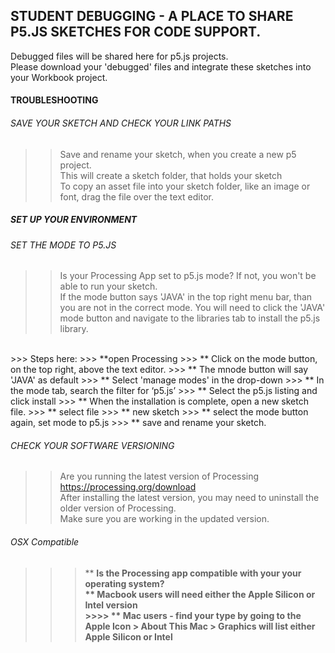 ## STUDENT DEBUGGING - A PLACE TO SHARE P5.JS SKETCHES FOR CODE SUPPORT.
Debugged files will be shared here for p5.js projects.<br>
Please download your 'debugged' files and integrate these sketches into your Workbook project. <br>

#### TROUBLESHOOTING

###### SAVE YOUR SKETCH AND CHECK YOUR LINK PATHS
>> Save and rename your sketch, when you create a new p5 project. <br>
>> This will create a sketch folder, that holds your sketch <br>
>> To copy an asset file into your sketch folder, like an image or font, drag the file over the text editor. <br>

##### SET UP YOUR ENVIRONMENT

###### SET THE MODE TO P5.JS <br>
>> Is your Processing App set to p5.js mode? If not, you won't be able to run your sketch. <br>
>> If the mode button says 'JAVA' in the top right menu bar, than you are not in the correct mode. You will need to click the 'JAVA' mode button and navigate to the libraries tab to install the p5.js library. <br>
<br> 
>>> Steps here:
>>> **open Processing 
>>> ** Click on the mode button, on the top right, above the text editor. 
>>> ** The mnode button will say  'JAVA' as default
>>> ** Select 'manage modes' in the drop-down
>>> ** In the mode tab,  search the filter for ‘p5.js’
>>> ** Select the p5.js listing and click install
>>> ** When the installation is complete, open a new sketch file. 
>>> ** select file
>>> ** new sketch
>>> ** select the mode button again, set mode to p5.js
>>> ** save and rename your sketch.

###### CHECK YOUR SOFTWARE VERSIONING 
>> Are you running the latest version of Processing <https://processing.org/download> <br>
>> After installing the latest version, you may need to uninstall the older version of Processing. <br>
>> Make sure you are working in the updated version. <br>

###### OSX Compatible 
  >>> ** <b> Is the Processing app compatible with your your operating system? <br>
>>> ** Macbook users will need either the Apple Silicon or Intel version <br>
    >>>> **  Mac users - find your type by going to the Apple Icon > About This Mac > Graphics will list either Apple Silicon or Intel <br>





